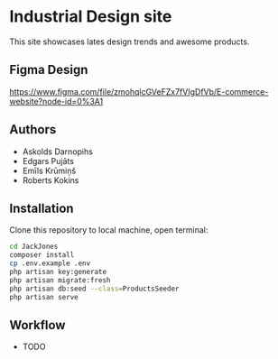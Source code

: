 # Industrial Design site
This site showcases lates design trends and awesome products.

## Figma Design
https://www.figma.com/file/zmohqlcGVeFZx7fVIgDfVb/E-commerce-website?node-id=0%3A1

## Authors

- Askolds Darnopihs
- Edgars Pujāts
- Emīls Krūmiņš
- Roberts Kokins

## Installation

Clone this repository to local machine, open terminal:

```sh
cd JackJones
composer install
cp .env.example .env
php artisan key:generate
php artisan migrate:fresh
php artisan db:seed --class=ProductsSeeder
php artisan serve
```

## Workflow

- TODO
